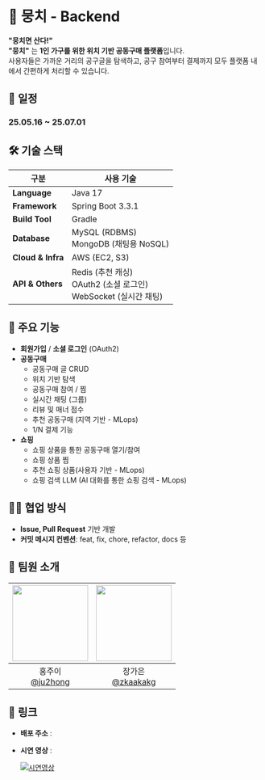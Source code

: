 # 🧶 뭉치 - Backend

**"뭉치면 산다!"** <br>
**"뭉치"** 는 **1인 가구를 위한 위치 기반 공동구매 플랫폼**입니다.  
사용자들은 가까운 거리의 공구글을 탐색하고, 공구 참여부터 결제까지 모두 플랫폼 내에서 간편하게 처리할 수 있습니다.

## 📆 일정

### 25.05.16 ~ 25.07.01

## 🛠️ 기술 스택

| 구분              | 사용 기술                                                            |
| ----------------- | -------------------------------------------------------------------- |
| **Language**      | Java 17                                                              |
| **Framework**     | Spring Boot 3.3.1                                                    |
| **Build Tool**    | Gradle                                                               |
| **Database**      | MySQL (RDBMS)<br>MongoDB (채팅용 NoSQL)                              |
| **Cloud & Infra** | AWS (EC2, S3)                                                        |
| **API & Others**  | Redis (추천 캐싱)<br>OAuth2 (소셜 로그인)<br>WebSocket (실시간 채팅) |

## 📌 주요 기능

- **회원가입** / **소셜 로그인** (OAuth2)
- **공동구매**
  - 공동구매 글 CRUD
  - 위치 기반 탐색
  - 공동구매 참여 / 찜
  - 실시간 채팅 (그룹)
  - 리뷰 및 매너 점수
  - 추천 공동구매 (지역 기반 - MLops)
  - 1/N 결제 기능
- **쇼핑**
  - 쇼핑 상품을 통한 공동구매 열기/참여
  - 쇼핑 상품 찜
  - 추천 쇼핑 상품(사용자 기반 - MLops)
  - 쇼핑 검색 LLM (AI 대화를 통한 쇼핑 검색 - MLops)

## 👨‍💻 협업 방식

- **Issue, Pull Request** 기반 개발
- **커밋 메시지 컨벤션**: feat, fix, chore, refactor, docs 등

## 👥 팀원 소개

<div align=center>

| <img src="https://avatars.githubusercontent.com/u/152269299?v=4" width="150" height="150"/> | <img src="https://avatars.githubusercontent.com/u/180184232?v=4" width="150" height="150"/> |
| :-----------------------------------------------------------------------------------------: | :-----------------------------------------------------------------------------------------: |
|                      홍주이<br/>[@ju2hong](https://github.com/ju2hong)                      |                     장가은<br/>[@zkaakakg](https://github.com/zkaakakg)                     |

</div>

## 🔗 링크

- **배포 주소** : <br>
- **시연 영상** :
  
  [![시연영상](https://img.youtube.com/vi/U2UZ9NH2ZiI/0.jpg)](https://youtu.be/U2UZ9NH2ZiI)

